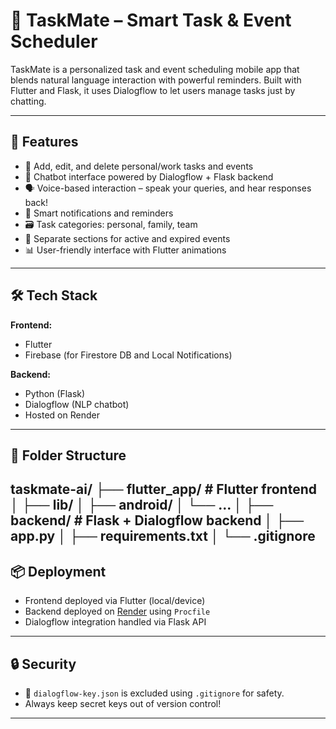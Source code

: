 # 🧠 TaskMate – Smart Task & Event Scheduler

TaskMate is a personalized task and event scheduling mobile app that blends natural language interaction with powerful reminders. Built with Flutter and Flask, it uses Dialogflow to let users manage tasks just by chatting.

---

## 🚀 Features
- 📅 Add, edit, and delete personal/work tasks and events
- 🧠 Chatbot interface powered by Dialogflow + Flask backend
- 🗣️ Voice-based interaction – speak your queries, and hear responses back!
- 🔔 Smart notifications and reminders
- 🗃️ Task categories: personal, family, team
- 🌙 Separate sections for active and expired events
- 📊 User-friendly interface with Flutter animations

---

## 🛠️ Tech Stack

**Frontend:**
- Flutter
- Firebase (for Firestore DB and Local Notifications)

**Backend:**
- Python (Flask)
- Dialogflow (NLP chatbot)
- Hosted on Render

---

## 📂 Folder Structure
taskmate-ai/
├── flutter_app/ # Flutter frontend
│ ├── lib/
│ ├── android/
│ └── ...
│
├── backend/ # Flask + Dialogflow backend
│ ├── app.py
│ ├── requirements.txt
│ └── .gitignore 
---

## 📦 Deployment

- Frontend deployed via Flutter (local/device)
- Backend deployed on [Render](https://render.com) using `Procfile`
- Dialogflow integration handled via Flask API

---

## 🔒 Security

- 🔑 `dialogflow-key.json` is excluded using `.gitignore` for safety.
- Always keep secret keys out of version control!

---
